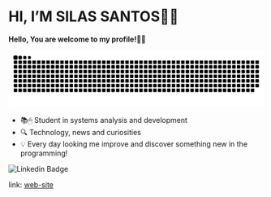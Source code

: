 
<h1>HI, I’M SILAS SANTOS👨‍💻</h1>

**Hello, You are welcome to my profile!👋🤓**

![Snake animation](https://raw.githubusercontent.com/Platane/snk/output/github-contribution-grid-snake.svg)


- 📚🖱 Student in systems analysis and development
- 🔍 Technology, news and curiosities
- 💡 Every day looking me improve and discover something new in the programming!


![Linkedin Badge](https://img.shields.io/badge/-LinkedIn-blue?style=flat-square&logo=Linkedin&logoColor=white&link=https://www.linkedin.com/in/silas-santos-188142181//)

 link: [web-site](https://silassanttos.github.io/pag/)
<!---
silassanttos/silassanttos is a ✨ special ✨ repository because its `README.md` (this file) appears on your GitHub profile.
You can click the Preview link to take a look at your changes.
--->
